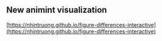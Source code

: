 ## New animint visualization
[https://nhintruong.github.io/figure-differences-interactive](https://nhintruong.github.io/figure-differences-interactive)

